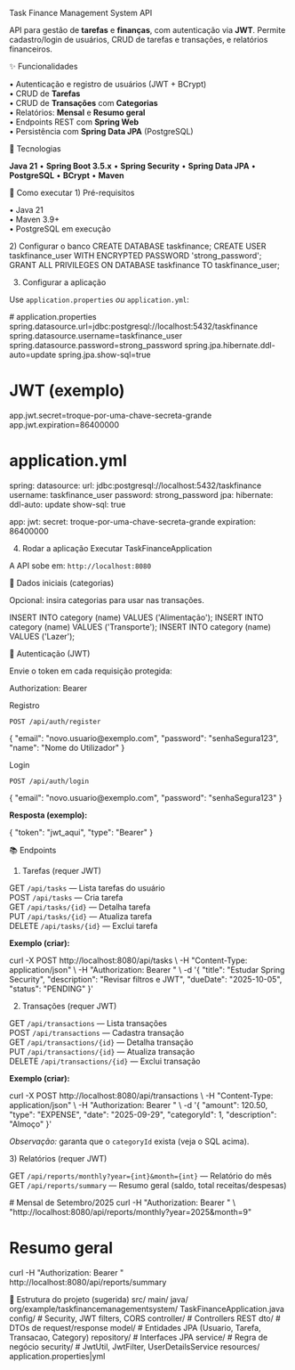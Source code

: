 Task Finance Management System API
<p>API para gestão de <strong>tarefas</strong> e <strong>finanças</strong>, com autenticação via <strong>JWT</strong>. Permite cadastro/login de usuários, CRUD de tarefas e transações, e relatórios financeiros.</p>
✨ Funcionalidades
<p>• Autenticação e registro de usuários (JWT + BCrypt)<br/> • CRUD de <strong>Tarefas</strong><br/> • CRUD de <strong>Transações</strong> com <strong>Categorias</strong><br/> • Relatórios: <strong>Mensal</strong> e <strong>Resumo geral</strong><br/> • Endpoints REST com <strong>Spring Web</strong><br/> • Persistência com <strong>Spring Data JPA</strong> (PostgreSQL)</p>
🧰 Tecnologias
<p><strong>Java 21</strong> • <strong>Spring Boot 3.5.x</strong> • <strong>Spring Security</strong> • <strong>Spring Data JPA</strong> • <strong>PostgreSQL</strong> • <strong>BCrypt</strong> • <strong>Maven</strong></p>
🚀 Como executar
1) Pré-requisitos
<p>• Java 21<br/> • Maven 3.9+<br/> • PostgreSQL em execução</p>
2) Configurar o banco
CREATE DATABASE taskfinance;
CREATE USER taskfinance_user WITH ENCRYPTED PASSWORD 'strong_password';
GRANT ALL PRIVILEGES ON DATABASE taskfinance TO taskfinance_user;

3) Configurar a aplicação
<p>Use <code>application.properties</code> <em>ou</em> <code>application.yml</code>:</p>
# application.properties
spring.datasource.url=jdbc:postgresql://localhost:5432/taskfinance
spring.datasource.username=taskfinance_user
spring.datasource.password=strong_password
spring.jpa.hibernate.ddl-auto=update
spring.jpa.show-sql=true

# JWT (exemplo)
app.jwt.secret=troque-por-uma-chave-secreta-grande
app.jwt.expiration=86400000

# application.yml
spring:
  datasource:
    url: jdbc:postgresql://localhost:5432/taskfinance
    username: taskfinance_user
    password: strong_password
  jpa:
    hibernate:
      ddl-auto: update
    show-sql: true

app:
  jwt:
    secret: troque-por-uma-chave-secreta-grande
    expiration: 86400000

4) Rodar a aplicação
Executar TaskFinanceApplication

<p>A API sobe em: <code>http://localhost:8080</code></p>
🧪 Dados iniciais (categorias)
<p>Opcional: insira categorias para usar nas transações.</p>
INSERT INTO category (name) VALUES ('Alimentação');
INSERT INTO category (name) VALUES ('Transporte');
INSERT INTO category (name) VALUES ('Lazer');

🔐 Autenticação (JWT)
<p>Envie o token em cada requisição protegida:</p>
Authorization: Bearer <seu_token_jwt>

Registro
<p><code>POST /api/auth/register</code></p>
{
  "email": "novo.usuario@exemplo.com",
  "password": "senhaSegura123",
  "name": "Nome do Utilizador"
}

Login
<p><code>POST /api/auth/login</code></p>
{
  "email": "novo.usuario@exemplo.com",
  "password": "senhaSegura123"
}

<p><strong>Resposta (exemplo):</strong></p>
{
  "token": "jwt_aqui",
  "type": "Bearer"
}

📚 Endpoints
1) Tarefas (requer JWT)
<p> GET <code>/api/tasks</code> — Lista tarefas do usuário<br/> POST <code>/api/tasks</code> — Cria tarefa<br/> GET <code>/api/tasks/{id}</code> — Detalha tarefa<br/> PUT <code>/api/tasks/{id}</code> — Atualiza tarefa<br/> DELETE <code>/api/tasks/{id}</code> — Exclui tarefa </p> <p><strong>Exemplo (criar):</strong></p>
curl -X POST http://localhost:8080/api/tasks \
  -H "Content-Type: application/json" \
  -H "Authorization: Bearer <TOKEN>" \
  -d '{
    "title": "Estudar Spring Security",
    "description": "Revisar filtros e JWT",
    "dueDate": "2025-10-05",
    "status": "PENDING"
  }'

2) Transações (requer JWT)
<p> GET <code>/api/transactions</code> — Lista transações<br/> POST <code>/api/transactions</code> — Cadastra transação<br/> GET <code>/api/transactions/{id}</code> — Detalha transação<br/> PUT <code>/api/transactions/{id}</code> — Atualiza transação<br/> DELETE <code>/api/transactions/{id}</code> — Exclui transação </p> <p><strong>Exemplo (criar):</strong></p>
curl -X POST http://localhost:8080/api/transactions \
  -H "Content-Type: application/json" \
  -H "Authorization: Bearer <TOKEN>" \
  -d '{
    "amount": 120.50,
    "type": "EXPENSE",
    "date": "2025-09-29",
    "categoryId": 1,
    "description": "Almoço"
  }'

<p><em>Observação:</em> garanta que o <code>categoryId</code> exista (veja o SQL acima).</p>
3) Relatórios (requer JWT)
<p> GET <code>/api/reports/monthly?year={int}&month={int}</code> — Relatório do mês<br/> GET <code>/api/reports/summary</code> — Resumo geral (saldo, total receitas/despesas) </p>
# Mensal de Setembro/2025
curl -H "Authorization: Bearer <TOKEN>" \
  "http://localhost:8080/api/reports/monthly?year=2025&month=9"

# Resumo geral
curl -H "Authorization: Bearer <TOKEN>" \
  http://localhost:8080/api/reports/summary

🧱 Estrutura do projeto (sugerida)
src/
  main/
    java/
      org/example/taskfinancemanagementsystem/
        TaskFinanceApplication.java
        config/          # Security, JWT filters, CORS
        controller/      # Controllers REST
        dto/             # DTOs de request/response
        model/           # Entidades JPA (Usuario, Tarefa, Transacao, Category)
        repository/      # Interfaces JPA
        service/         # Regra de negócio
        security/        # JwtUtil, JwtFilter, UserDetailsService
    resources/
      application.properties|yml

